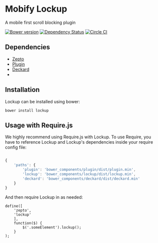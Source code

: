 # Mobify Lockup

A mobile first scroll blocking plugin

[![Bower version](https://badge.fury.io/bo/lockup.svg)](http://badge.fury.io/bo/lockup)
[![Dependency Status](https://www.versioneye.com/user/projects/545a6f0c151e7f73e2000025/badge.svg?style=flat)](https://www.versioneye.com/user/projects/545a6f0c151e7f73e2000025)
[![Circle CI](https://circleci.com/gh/mobify/lockup.png?style=shield&circle-token=c2be6f587d2cc6c72d8bc3ad583ea2e22e6e80d9)](https://circleci.com/gh/mobify/lockup)

## Dependencies

* [Zepto](http://zeptojs.com/)
* [Plugin](http://github.com/mobify/plugin)
* [Deckard](http://github.com/mobify/deckard)
* 
## Installation

Lockup can be installed using bower:

```
bower install lockup
```

## Usage with Require.js

We highly recommend using Require.js with Lockup. To use Require, you have to reference Lockup and Lockup's dependencies inside your require config file:

```config.js

{
    'paths': {
    	'plugin': 'bower_components/plugin/dist/plugin.min',
        'lockup': 'bower_components/lockup/dist/lockup.min',
        'deckard': 'bower_components/deckard/dist/deckard.min'
    }
}

```

And then require Lockup in as needed:

```
define([
    'zepto',
    'lockup'
    ],
    function($) {
        $('.someElement').lockup();
    }
);
```
